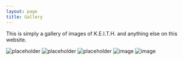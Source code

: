 ```yaml
---
layout: page
title: Gallery
---
```


<p class="message">
  This is simply a gallery of images of K.E.I.T.H. and anything else on this website.
</p>

![placeholder](http://placehold.it/800x400 "Large example image")
![placeholder](http://placehold.it/400x200 "Medium example image")
![placeholder](http://placehold.it/200x200 "Small example image")
![image](http://keiththerobot.uk/images/sidev5.jpg "Side-on view of K.E.I.T.H. MK5")
![image](http://keiththerobot.uk/images/frontv5.jpg "Front-on view of K.E.I.T.H. MK5")
